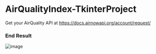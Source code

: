 # AirQualityIndex-TkinterProject

Get your AirQuality API at https://docs.airnowapi.org/account/request/

### End Result

![image](https://user-images.githubusercontent.com/64201290/127736401-09b2dc80-5509-412f-81dc-829d02d58a85.png)

